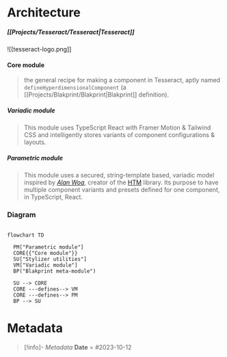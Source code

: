 # Architecture
##### [[Projects/Tesseract/Tesseract|Tesseract]]

![[tesseract-logo.png]]

#### Core module
> the general recipe for making a component in Tesseract, aptly named `defineHyperdimensionalComponent` (a [[Projects/Blakprint/Blakprint|Blakprint]] definition). 

##### Variadic module
> This module uses TypeScript React with Framer Motion & Tailwind CSS and intelligently stores variants of component configurations & layouts. 

##### Parametric module
>This module uses a secured, string-template based, variadic model inspired by [*Alan Woa*](), creator of the [HTM]() library. Its purpose  to have multiple component variants and presets defined for one component, in  TypeScript, React. 

### Diagram
```mermaid

flowchart TD

  PM["Parametric module"]
  CORE{{"Core module"}}
  SU["Stylizer utilities"]
  VM["Variadic module"]
  BP("Blakprint meta-module")
 
  SU --> CORE 
  CORE ---defines--> VM
  CORE ---defines--> PM
  BP --> SU
```
# Metadata
> [!info]- *Metadata*
> **Date** = #2023-10-12